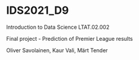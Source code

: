 # IDS2021_D9

Introduction to Data Science LTAT.02.002

Final project - Prediction of Premier League results

Oliver Savolainen, Kaur Vali, Märt Tender
